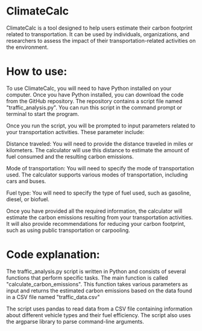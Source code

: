 # ClimateCalc
ClimateCalc is a tool designed to help users estimate their carbon footprint related to transportation. It can be used by individuals, organizations, and researchers to assess the impact of their transportation-related activities on the environment.

# How to use:

To use ClimateCalc, you will need to have Python installed on your computer. Once you have Python installed, you can download the code from the GitHub repository. The repository contains a script file named "traffic_analysis.py". You can run this script in the command prompt or terminal to start the program.

Once you run the script, you will be prompted to input parameters related to your transportation activities. These parameter include:

Distance traveled: You will need to provide the distance traveled in miles or kilometers. The calculator will use this distance to estimate the amount of fuel consumed and the resulting carbon emissions.

Mode of transportation: You will need to specify the mode of transportation used. The calculator supports various modes of transportation, including cars and buses.

Fuel type: You will need to specify the type of fuel used, such as gasoline, diesel, or biofuel.

Once you have provided all the required information, the calculator will estimate the carbon emissions resulting from your transportation activities. It will also provide recommendations for reducing your carbon footprint, such as using public transportation or carpooling.

# Code explanation:

The traffic_analysis.py script is written in Python and consists of several functions that perform specific tasks. The main function is called "calculate_carbon_emissions". This function takes various parameters as input and returns the estimated carbon emissions based on the data found in a CSV file named "traffic_data.csv"

The script uses pandas to read data from a CSV file containing information about different vehicle types and their fuel efficiency. The script also uses the argparse library to parse command-line arguments.
